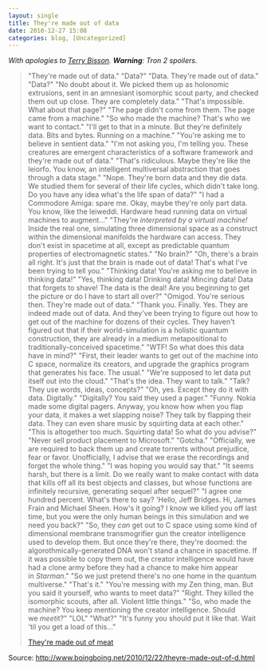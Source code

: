 ```yaml
---
layout: single
title: They're made out of data
date: 2010-12-27 15:08
categories: blog, [Uncategorized]
---
```

<em>With apologies to <a href="http://www.terrybisson.com/">Terry Bisson</a>. <strong>Warning</strong>: Tron 2 spoilers.</em>
<blockquote>"They're made out of data."
"Data?"
"Data. They're made out of data."
"Data?"
"No doubt about it. We picked them up as holonomic extrusions, sent in an amnesiant isomorphic scout party, and checked them out up close. They are completely data."
"That's impossible. What about that page?"
"The page didn't come from them. The page came from a machine."
"So who made the machine? That's who we want to contact."
"I'll get to that in a minute. But they're definitely data. Bits and bytes. Running on a machine."
"You're asking me to believe in sentient data."
"I'm not asking you, I'm telling you. These creatures are emergent characteristics of a software framework and they're made out of data."
"That's ridiculous. Maybe they're like the leiorfo. You know, an intelligent multiversal abstraction that goes through a data stage."
"Nope. They're born data and they die data. We studied them for several of their life cycles, which didn't take long. Do you have any idea what's the life span of data?"
"I had a Commodore Amiga: spare me. Okay, maybe they're only part data. You know, like the leiweddi. Hardware head running data on virtual machines to augment..."
"They're <em>interpreted by a virtual machine!</em> Inside the real one, simulating three dimensional space as a construct within the dimensional manifolds the hardware can access. They don't exist in spacetime at all, except as predictable quantum properties of electromagnetic states."
"No brain?"
"Oh, there's a brain all right. It's just that the brain is made out of data! That's what I've been trying to tell you."
"Thinking data! You're asking me to believe in thinking data!"
"Yes, thinking data! Drinking data! Mincing data! Data that forgets to shave! The data is the deal! Are you beginning to get the picture or do I have to start all over?"
"Omigod. You're serious then. They're made out of data."
"Thank you. Finally. Yes. They are indeed made out of data. And they've been trying to figure out how to get out of the machine for dozens of their cycles. They haven't figured out that if their world-simulation is a holistic quantum construction, they are already in a medium metapositional to traditionally-conceived spacetime."
"WTF! So what does this data have in mind?"
"First, their leader wants to get out of the machine into C space, normalize its creators, and upgrade the graphics program that generates his face. The usual."
"We're supposed to let data put itself out into the cloud."
"That's the idea. They want to talk."
"Talk? They use words, ideas, concepts?"
"Oh, yes. Except they do it with data. Digitally."
"Digitally? You said they used a pager."
"Funny. Nokia made some digital pagers. Anyway, you know how when you flap your data, it makes a wet slapping noise? They talk by flapping their data. They can even share music by squirting data at each other."
"This is altogether too much. Squirting data! So what do you advise?"
"Never sell product placement to Microsoft."
"Gotcha."
"Officially, we are required to back them up and create torrents without prejudice, fear or favor. Unofficially, I advise that we erase the recordings and forget the whole thing."
"I was hoping you would say that."
"It seems harsh, but there is a limit. Do we really want to make contact with data that kills off all its best objects and classes, but whose functions are infinitely recursive, generating sequel after sequel?"
"I agree one hundred percent. What's there to say? 'Hello, Jeff Bridges. Hi, James Frain and Michael Sheen. How's it going? I know we killed you off last time, but you were the only human beings in this simulation and we need you back?"
"So, they <em>can</em> get out to C space using some kind of dimensional membrane transmogrifier gun the creator intelligence used to develop them. But once they're there, they're doomed: the algorothmically-generated DNA won't stand a chance in spacetime. If it was possible to copy them out, the creator intelligence would have had a clone army before they had a chance to make him appear in <em>Starman</em>."
"So we just pretend there's no one home in the quantum multiverse."
"That's it."
"You're messing with my Zen thing, man. But you said it yourself, who wants to meet data?"
"Right. They killed the isomorphic scouts, after all. Violent little things."
"So, who made the machine? You keep mentioning the creator intelligence. Should we <em>meet</em>it?"
"LOL"
"What?"
"It's funny you should put it like that. Wait 'til you get a load of this..."

<a href="http://www.terrybisson.com/page6/page6.html">They're made out of meat</a></blockquote>
Source: <a href="http://www.boingboing.net/2010/12/22/theyre-made-out-of-d.html">http://www.boingboing.net/2010/12/22/theyre-made-out-of-d.html</a>
